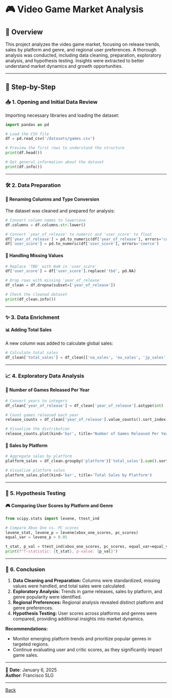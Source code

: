 # 🎮 **Video Game Market Analysis**

## 📝 **Overview**
This project analyzes the video game market, focusing on release trends, sales by platform and genre, and regional user preferences. A thorough analysis was conducted, including data cleaning, preparation, exploratory analysis, and hypothesis testing. Insights were extracted to better understand market dynamics and growth opportunities.

---

## 📂 **Step-by-Step**

### 📥 **1. Opening and Initial Data Review**
Importing necessary libraries and loading the dataset:

```python
import pandas as pd

# Load the CSV file
df = pd.read_csv('/datasets/games.csv')

# Preview the first rows to understand the structure
print(df.head())

# Get general information about the dataset
print(df.info())
```

---

### 🛠️ **2. Data Preparation**

#### 🔄 Renaming Columns and Type Conversion
The dataset was cleaned and prepared for analysis:
```python
# Convert column names to lowercase
df.columns = df.columns.str.lower()

# Convert 'year_of_release' to numeric and 'user_score' to float
df['year_of_release'] = pd.to_numeric(df['year_of_release'], errors='coerce')
df['user_score'] = pd.to_numeric(df['user_score'], errors='coerce')
```

#### 🔧 Handling Missing Values
```python
# Replace 'TBD' with NaN in 'user_score'
df['user_score'] = df['user_score'].replace('tbd', pd.NA)

# Drop rows with missing 'year_of_release'
df_clean = df.dropna(subset=['year_of_release'])

# Check the cleaned dataset
print(df_clean.info())
```

---

### ✨ **3. Data Enrichment**

#### 📊 Adding Total Sales
A new column was added to calculate global sales:
```python
# Calculate total sales
df_clean['total_sales'] = df_clean[['na_sales', 'eu_sales', 'jp_sales', 'other_sales']].sum(axis=1)
```

---

### 📈 **4. Exploratory Data Analysis**

#### 📅 Number of Games Released Per Year
```python
# Convert years to integers
df_clean['year_of_release'] = df_clean['year_of_release'].astype(int)

# Count games released each year
release_counts = df_clean['year_of_release'].value_counts().sort_index()

# Visualize the distribution
release_counts.plot(kind='bar', title='Number of Games Released Per Year')
```

#### 💽 Sales by Platform
```python
# Aggregate sales by platform
platform_sales = df_clean.groupby('platform')['total_sales'].sum().sort_values(ascending=False)

# Visualize platform sales
platform_sales.plot(kind='bar', title='Total Sales by Platform')
```

---

### 🧪 **5. Hypothesis Testing**

#### 🎮 Comparing User Scores by Platform and Genre
```python
from scipy.stats import levene, ttest_ind

# Compare Xbox One vs. PC scores
levene_stat, levene_p = levene(xbox_one_scores, pc_scores)
equal_var = levene_p > 0.05

t_stat, p_val = ttest_ind(xbox_one_scores, pc_scores, equal_var=equal_var)
print(f"T-statistic: {t_stat}, p-value: {p_val}")
```

---

### 🏁 **6. Conclusion**

1. **Data Cleaning and Preparation:** Columns were standardized, missing values were handled, and total sales were calculated.
2. **Exploratory Analysis:** Trends in game releases, sales by platform, and genre popularity were identified.
3. **Regional Preferences:** Regional analysis revealed distinct platform and genre preferences.
4. **Hypothesis Testing:** User scores across platforms and genres were compared, providing additional insights into market dynamics.

**Recommendations:**
- Monitor emerging platform trends and prioritize popular genres in targeted regions.
- Continue evaluating user and critic scores, as they significantly impact game sales.

---

📅 **Date**: January 6, 2025  
**Author**: Francisco SLG

---

[Back](https://frankenslg.github.io/Portafolio/)
